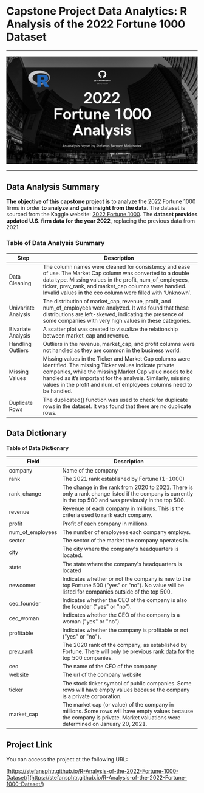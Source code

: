 # Capstone Project Data Analytics: R Analysis of the 2022 Fortune 1000 Dataset
---

![Repo Display](./src/assets/repo-display.jpg)

---
## Data Analysis Summary
**The objective of this capstone project is** to analyze the 2022
Fortune 1000 firms in order **to analyze and gain insight from the data**. The dataset is sourced from the Kaggle website: [2022 Fortune
1000](https://www.kaggle.com/datasets/winston56/fortune-500-data-2021/data).
The **dataset provides updated U.S. firm data for the year 2022**,
replacing the previous data from 2021.

### Table of Data Analysis Summary

| Step               | Description                                                                                                                                                                                                                                                                                                                                 |
|--------------------|---------------------------------------------------------------------------------------------------------------------------------------------------------------------------------------------------------------------------------------------------------------------------------------------------------------------------------------------|
| Data Cleaning      | The column names were cleaned for consistency and ease of use. The Market Cap column was converted to a double data type. Missing values in the profit, num_of_employees, ticker, prev_rank, and market_cap columns were handled. Invalid values in the ceo column were filled with ‘Unknown’.                                               |
| Univariate Analysis| The distribution of market_cap, revenue, profit, and num_of_employees were analyzed. It was found that these distributions are left-skewed, indicating the presence of some companies with very high values in these categories.                                                                                                                |
| Bivariate Analysis | A scatter plot was created to visualize the relationship between market_cap and revenue.                                                                                                                                                                                                                                                    |
| Handling Outliers  | Outliers in the revenue, market_cap, and profit columns were not handled as they are common in the business world.                                                                                                                                                                                                                           |
| Missing Values     | Missing values in the Ticker and Market Cap columns were identified. The missing Ticker values indicate private companies, while the missing Market Cap value needs to be handled as it’s important for the analysis. Similarly, missing values in the profit and num. of employees columns need to be handled.                               |
| Duplicate Rows     | The duplicated() function was used to check for duplicate rows in the dataset. It was found that there are no duplicate rows.                                                                                                                                                                                                               |

## Data Dictionary

**Table of Data Dictionary**

| Field           | Description |
|-----------------|-------------|
| company         | Name of the company |
| rank            | The 2021 rank established by Fortune (1-1000) |
| rank_change     | The change in the rank from 2020 to 2021. There is only a rank change listed if the company is currently in the top 500 and was previously in the top 500. |
| revenue         | Revenue of each company in millions. This is the criteria used to rank each company. |
| profit          | Profit of each company in millions. |
| num_of_employees| The number of employees each company employs. |
| sector          | The sector of the market the company operates in. |
| city            | The city where the company's headquarters is located. |
| state           | The state where the company's headquarters is located |
| newcomer        | Indicates whether or not the company is new to the top Fortune 500 ("yes" or "no"). No value will be listed for companies outside of the top 500. |
| ceo_founder     | Indicates whether the CEO of the company is also the founder ("yes" or "no"). |
| ceo_woman       | Indicates whether the CEO of the company is a woman ("yes" or "no"). |
| profitable      | Indicates whether the company is profitable or not ("yes" or "no"). |
| prev_rank       | The 2020 rank of the company, as established by Fortune. There will only be previous rank data for the top 500 companies. |
| ceo             | The name of the CEO of the company |
| website         | The url of the company website |
| ticker          | The stock ticker symbol of public companies. Some rows will have empty values because the company is a private corporation. |
| market_cap      | The market cap (or value) of the company in millions. Some rows will have empty values because the company is private. Market valuations were determined on January 20, 2021. |

## Project Link

You can access the project at the following URL:

[https://stefansphtr.github.io/R-Analysis-of-the-2022-Fortune-1000-Dataset/](https://stefansphtr.github.io/R-Analysis-of-the-2022-Fortune-1000-Dataset/)